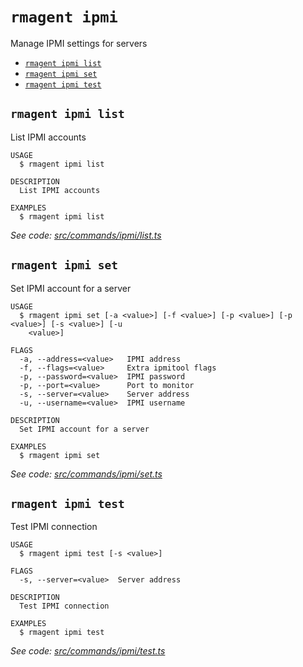 `rmagent ipmi`
==============

Manage IPMI settings for servers

* [`rmagent ipmi list`](#rmagent-ipmi-list)
* [`rmagent ipmi set`](#rmagent-ipmi-set)
* [`rmagent ipmi test`](#rmagent-ipmi-test)

## `rmagent ipmi list`

List IPMI accounts

```
USAGE
  $ rmagent ipmi list

DESCRIPTION
  List IPMI accounts

EXAMPLES
  $ rmagent ipmi list
```

_See code: [src/commands/ipmi/list.ts](https://github.com/cdgco/RackManage-Agent/blob/v0.0.1/src/commands/ipmi/list.ts)_

## `rmagent ipmi set`

Set IPMI account for a server

```
USAGE
  $ rmagent ipmi set [-a <value>] [-f <value>] [-p <value>] [-p <value>] [-s <value>] [-u
    <value>]

FLAGS
  -a, --address=<value>   IPMI address
  -f, --flags=<value>     Extra ipmitool flags
  -p, --password=<value>  IPMI password
  -p, --port=<value>      Port to monitor
  -s, --server=<value>    Server address
  -u, --username=<value>  IPMI username

DESCRIPTION
  Set IPMI account for a server

EXAMPLES
  $ rmagent ipmi set
```

_See code: [src/commands/ipmi/set.ts](https://github.com/cdgco/RackManage-Agent/blob/v0.0.1/src/commands/ipmi/set.ts)_

## `rmagent ipmi test`

Test IPMI connection

```
USAGE
  $ rmagent ipmi test [-s <value>]

FLAGS
  -s, --server=<value>  Server address

DESCRIPTION
  Test IPMI connection

EXAMPLES
  $ rmagent ipmi test
```

_See code: [src/commands/ipmi/test.ts](https://github.com/cdgco/RackManage-Agent/blob/v0.0.1/src/commands/ipmi/test.ts)_
